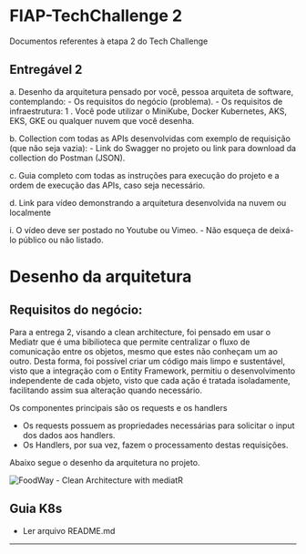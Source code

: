 # FIAP-TechChallenge 2
Documentos referentes à etapa 2 do Tech Challenge

## Entregável 2
a. Desenho da arquitetura pensado por você, pessoa arquiteta de software, contemplando:
	- Os requisitos do negócio (problema).
	- Os requisitos de infraestrutura:
	  1	. Você pode utilizar o MiniKube, Docker Kubernetes, AKS, EKS, GKE ou qualquer nuvem que você desenha.

b. Collection com todas as APIs desenvolvidas com exemplo de requisição (que não seja vazia):
	- Link do Swagger no projeto ou link para download da collection do Postman (JSON).

c. Guia completo com todas as instruções para execução do projeto e a ordem de execução das APIs, caso seja necessário.

d. Link para vídeo demonstrando a arquitetura desenvolvida na nuvem ou localmente

i. O vídeo deve ser postado no Youtube ou Vimeo.
	- Não esqueça de deixá-lo público ou não listado.

# Desenho da arquitetura

## Requisitos do negócio:
Para a entrega 2, visando a clean architecture, foi pensado em usar o Mediatr que é uma bibilioteca que permite  centralizar o fluxo de comunicação entre os objetos, mesmo que estes não conheçam um ao outro. 
Desta forma, foi possível criar um código mais limpo e sustentável, visto que a integração com o Entity Framework, permitiu o desenvolvimento independente de cada objeto, visto que cada ação é tratada isoladamente, facilitando assim sua alteração quando necessário. 

Os componentes principais são os requests e os handlers
- Os requests possuem as propriedades necessárias para solicitar o input dos dados aos handlers.
- Os Handlers, por sua vez, fazem o processamento destas requisições.

Abaixo segue o desenho da arquitetura no projeto.

![FoodWay - Clean Architecture with mediatR](images/FoodWay%20-%20Clean%20Architecture%20with%20mediator.png)

## Guia K8s
 - Ler arquivo README.md
 ------------------------------------------------------
